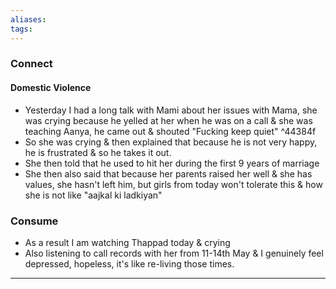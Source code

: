 ```yaml
---
aliases:
tags:
---
```



### Connect
#### Domestic Violence
- Yesterday I had a long talk with Mami about her issues with Mama, she was crying because he yelled at her when he was on a call & she was teaching Aanya, he came out & shouted "Fucking keep quiet" ^44384f
- So she was crying & then explained that because he is not very happy, he is frustrated & so he takes it out.
- She then told that he used to hit her during the first 9 years of marriage
- She then also said that because her parents raised her well & she has values, she hasn't left him, but girls from today won't tolerate this & how she is not like "aajkal ki ladkiyan"
### Consume
- As a result I am watching Thappad today & crying
- Also listening to call records with her from 11-14th May & I genuinely feel depressed, hopeless, it's like re-living those times.

--- 


